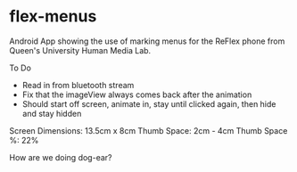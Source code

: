 # flex-menus
Android App showing the use of marking menus for the ReFlex phone from Queen's University Human Media Lab.

To Do
* Read in from bluetooth stream
* Fix that the imageView always comes back after the animation
* Should start off screen, animate in, stay until clicked again, then hide and stay hidden

Screen Dimensions: 13.5cm x 8cm
Thumb Space: 2cm - 4cm
Thumb Space %: 22%

How are we doing dog-ear?
